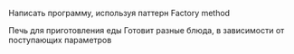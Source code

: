 Написать программу, используя паттерн Factory method

Печь для приготовления еды
Готовит разные блюда, в  зависимости от поступающих параметров